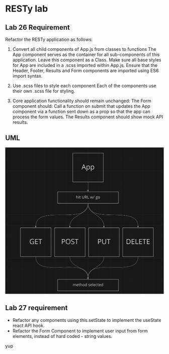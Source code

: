# RESTy lab

## Lab 26 Requirement

Refactor the RESTy application as follows:

1. Convert all child components of App.js from classes to functions
The App component serves as the container for all sub-components of this application.
Leave this component as a Class.
Make sure all base styles for App are included in a .scss imported within App.js.
Ensure that the Header, Footer, Results and Form components are imported using ES6 import syntax.

2. Use .scss files to style each component
Each of the components use their own .scss file for styling.

3. Core application functionality should remain unchanged:
The Form component should:
Call a function on submit that updates the App component via a function sent down as a prop so that the app can process the form values.
The Results component should show mock API results.

## UML

![uml](./lab26.PNG)


## Lab 27 requirement

- Refactor any components using this.setState to implement the useState react API hook.
- Refactor the Form Component to implement user input from form elements, instead of hard coded - string values.

yup 
